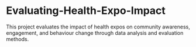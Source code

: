 # Evaluating-Health-Expo-Impact
This project evaluates the impact of health expos on community awareness, engagement, and behaviour change through data analysis and evaluation methods.
